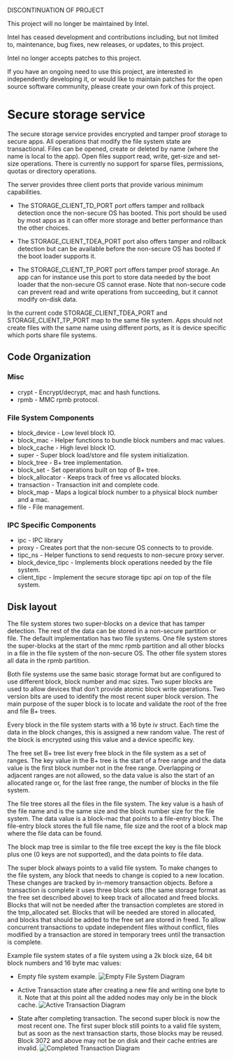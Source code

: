 DISCONTINUATION OF PROJECT

This project will no longer be maintained by Intel.

Intel has ceased development and contributions including, but not limited to, maintenance, bug fixes, new releases, or updates, to this project.  

Intel no longer accepts patches to this project.

If you have an ongoing need to use this project, are interested in independently developing it, or would like to maintain patches for the open source software community, please create your own fork of this project.  
# Secure storage service

The secure storage service provides encrypted and tamper proof storage to
secure apps. All operations that modify the file system state are transactional.
Files can be opened, create or deleted by name (where the name is local to the
app). Open files support read, write, get-size and set-size operations. There is
currently no support for sparse files, permissions, quotas or directory
operations.

The server provides three client ports that provide various minimum
capabilities.

- The STORAGE_CLIENT_TD_PORT port offers tamper and rollback detection once the
non-secure OS has booted. This port should be used by most apps as it can offer
more storage and better performance than the other choices.

- The STORAGE_CLIENT_TDEA_PORT port also offers tamper and rollback detection
but can be available before the non-secure OS has booted if the boot loader
supports it.

- The STORAGE_CLIENT_TP_PORT port offers tamper proof storage. An app can for
instance use this port to store data needed by the boot loader that the
non-secure OS cannot erase. Note that non-secure code can prevent read and
write operations from succeeding, but it cannot modify on-disk data.

In the current code STORAGE_CLIENT_TDEA_PORT and STORAGE_CLIENT_TP_PORT map to
the same file system. Apps should not create files with the same name using
different ports, as it is device specific which ports share file systems.

## Code Organization

### Misc
- crypt - Encrypt/decrypt, mac and hash functions.
- rpmb - MMC rpmb protocol.

### File System Components
- block_device - Low level block IO.
- block_mac - Helper functions to bundle block numbers and mac values.
- block_cache - High level block IO.
- super - Super block load/store and file system initialization.
- block_tree - B+ tree implementation.
- block_set - Set operations built on top of B+ tree.
- block_allocator - Keeps track of free vs allocated blocks.
- transaction - Transaction init and complete code.
- block_map - Maps a logical block number to a physical block number and a mac.
- file - File management.

### IPC Specific Components
- ipc - IPC library
- proxy - Creates port that the non-secure OS connects to to provide.
- tipc_ns - Helper functions to send requests to non-secure proxy server.
- block_device_tipc - Implements block operations needed by the file system.
- client_tipc - Implement the secure storage tipc api on top of the file system.

## Disk layout

The file system stores two super-blocks on a device that has tamper detection.
The rest of the data can be stored in a non-secure partition or file. The
default implementation has two file systems. One file system stores the
super-blocks at the start of the mmc rpmb partition and all other blocks in a
file in the file system of the non-secure OS. The other file system stores all
data in the rpmb partition.

Both file systems use the same basic storage format but are configured to use
different block, block number and mac sizes. Two super blocks are used to allow
devices that don't provide atomic block write operations. Two version bits are
used to identify the most recent super block version. The main purpose of the
super block is to locate and validate the root of the free and file B+ trees.

Every block in the file system starts with a 16 byte iv struct. Each time the
data in the block changes, this is assigned a new random value. The rest of the
block is encrypted using this value and a device specific key.

The free set B+ tree list every free block in the file system as a set of
ranges. The key value in the B+ tree is the start of a free range and the data
value is the first block number not in the free range. Overlapping or adjacent
ranges are not allowed, so the data value is also the start of an allocated
range or, for the last free range, the number of blocks in the file system.

The file tree stores all the files in the file system. The key value is a hash
of the file name and is the same size and the block number size for the file
system. The data value is a block-mac that points to a file-entry block.
The file-entry block stores the full file name, file size and the root of a
block map where the file data can be found.

The block map tree is similar to the file tree except the key is the file block
plus one (0 keys are not supported), and the data points to file data.

The super block always points to a valid file system. To make changes to the
file system, any block that needs to change is copied to a new location. These
changes are tracked by in-memory transaction objects. Before a transaction is
complete it uses three block sets (the same storage format as the free set
described above) to keep track of allocated and freed blocks. Blocks that will
not be needed after the transaction completes are stored in the tmp_allocated
set. Blocks that will be needed are stored in allocated, and blocks that should
be added to the free set are stored in freed. To allow concurrent transactions
to update independent files without conflict, files modified by a transaction
are stored in temporary trees until the transaction is complete.

Example file system states of a file system using a 2k block size, 64 bit block
numbers and 16 byte mac values:

- Empty file system example.
  ![Empty File System Diagram](doc/empty_fs.png)

- Active Transaction state after creating a new file and writing one byte to it.
  Note that at this point all the added nodes may only be in the block cache.
  ![Active Transaction Diagram](doc/active_transaction.png)

- State after completing transaction. The second super block is now the most
  recent one. The first super block still points to a valid file system, but
  as soon as the next transaction starts, those blocks may be reused. Block 3072
  and above may not be on disk and their cache entries are invalid.
  ![Completed Transaction Diagram](doc/completed_transaction.png)
